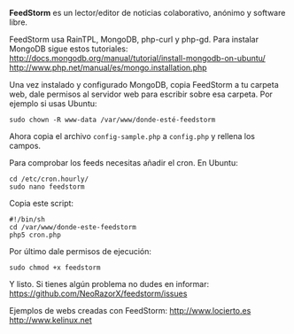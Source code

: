 __FeedStorm__ es un lector/editor de noticias colaborativo, anónimo y software libre.

FeedStorm usa RainTPL, MongoDB, php-curl y php-gd.
Para instalar MongoDB sigue estos tutoriales:
http://docs.mongodb.org/manual/tutorial/install-mongodb-on-ubuntu/
http://www.php.net/manual/es/mongo.installation.php

Una vez instalado y configurado MongoDB, copia FeedStorm a tu carpeta web,
dale permisos al servidor web para escribir sobre esa carpeta. Por ejemplo
si usas Ubuntu:

    sudo chown -R www-data /var/www/donde-esté-feedstorm


Ahora copia el archivo `config-sample.php` a `config.php`
y rellena los campos.

Para comprobar los feeds necesitas añadir el cron. En Ubuntu:

    cd /etc/cron.hourly/
    sudo nano feedstorm


Copia este script:

    #!/bin/sh
    cd /var/www/donde-este-feedstorm
    php5 cron.php


Por último dale permisos de ejecución:

    sudo chmod +x feedstorm


Y listo. Si tienes algún problema no dudes en informar:
https://github.com/NeoRazorX/feedstorm/issues


Ejemplos de webs creadas con FeedStorm:
http://www.locierto.es
http://www.kelinux.net